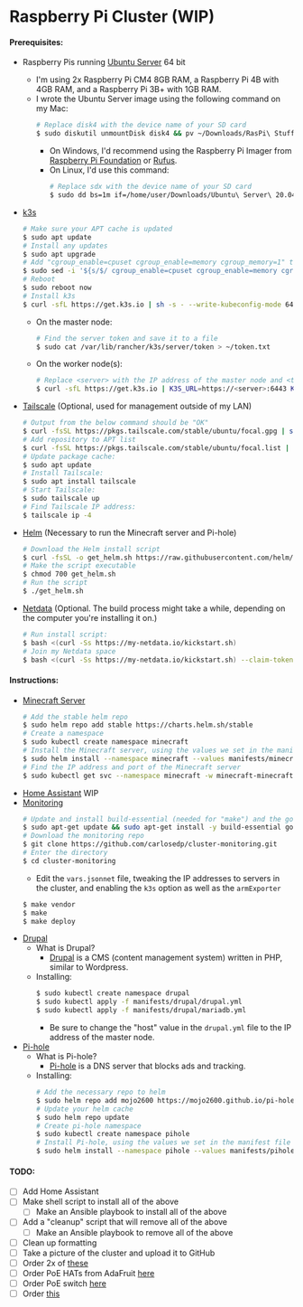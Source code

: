 # Raspberry Pi Cluster (WIP)
#### Prerequisites:
- Raspberry Pis running [Ubuntu Server](https://ubuntu.com/download/raspberry-pi) 64 bit
    - I'm using 2x Raspberry Pi CM4 8GB RAM, a Raspberry Pi 4B with 4GB RAM, and a Raspberry Pi 3B+ with 1GB RAM.
    - I wrote the Ubuntu Server image using the following command on my Mac:
        ```sh
        # Replace disk4 with the device name of your SD card
        $ sudo diskutil unmountDisk disk4 && pv ~/Downloads/RasPi\ Stuff/Ubuntu\ 20.04.img | sudo dd bs=1m of=/dev/disk4
        ```
        - On Windows, I'd recommend using the Raspberry Pi Imager from [Raspberry Pi Foundation](https://www.raspberrypi.org/downloads/raspi-imager/) or [Rufus](http://rufus.ie).
        - On Linux, I'd use this command:
            ```sh
            # Replace sdx with the device name of your SD card
            $ sudo dd bs=1m if=/home/user/Downloads/Ubuntu\ Server\ 20.04.img of=/dev/sdx status=progress
            ```
- [k3s](https://k3s.io)
    ```sh
    # Make sure your APT cache is updated
    $ sudo apt update
    # Install any updates
    $ sudo apt upgrade
    # Add "cgroup_enable=cpuset cgroup_enable=memory cgroup_memory=1" to /boot/firmware/cmdline.txt. This will enable the cpuset and memory cgroups.
    $ sudo sed -i '${s/$/ cgroup_enable=cpuset cgroup_enable=memory cgroup_memory=1/}' /boot/firmware/cmdline.txt
    # Reboot
    $ sudo reboot now
    # Install k3s
    $ curl -sfL https://get.k3s.io | sh -s - --write-kubeconfig-mode 644
    ```
    - On the master node:
        ```sh
        # Find the server token and save it to a file
        $ sudo cat /var/lib/rancher/k3s/server/token > ~/token.txt
        ```
    - On the worker node(s):
        ```sh
        # Replace <server> with the IP address of the master node and <token> with the server token
        $ curl -sfL https://get.k3s.io | K3S_URL=https://<server>:6443 K3S_TOKEN=<token> sh -
        ```
- [Tailscale](http://tailscale.com) (Optional, used for management outside of my LAN)
    ```sh
    # Output from the below command should be "OK"
    $ curl -fsSL https://pkgs.tailscale.com/stable/ubuntu/focal.gpg | sudo apt-key add -
    # Add repository to APT list
    $ curl -fsSL https://pkgs.tailscale.com/stable/ubuntu/focal.list | sudo tee /etc/apt/sources.list.d/tailscale.list
    # Update package cache:
    $ sudo apt update
    # Install Tailscale:
    $ sudo apt install tailscale
    # Start Tailscale:
    $ sudo tailscale up
    # Find Tailscale IP address:
    $ tailscale ip -4
    ```
- [Helm](https://helm.sh) (Necessary to run the Minecraft server and Pi-hole)
    ```sh
    # Download the Helm install script
    $ curl -fsSL -o get_helm.sh https://raw.githubusercontent.com/helm/helm/main/scripts/get-helm-3
    # Make the script executable
    $ chmod 700 get_helm.sh
    # Run the script
    $ ./get_helm.sh
    ```
- [Netdata](https://netdata.cloud) (Optional. The build process might take a while, depending on the computer you're installing it on.)
    
    ```sh
	# Run install script:
	$ bash <(curl -Ss https://my-netdata.io/kickstart.sh)
	# Join my Netdata space
	$ bash <(curl -Ss https://my-netdata.io/kickstart.sh) --claim-token <token> --claim-rooms <room-id> --claim-url https://app.netdata.cloud
	```
#### Instructions:
- [Minecraft Server]()
	```sh
    # Add the stable helm repo
    $ sudo helm repo add stable https://charts.helm.sh/stable
    # Create a namespace
    $ sudo kubectl create namespace minecraft
    # Install the Minecraft server, using the values we set in the manifest file
    $ sudo helm install --namespace minecraft --values manifests/minecraft/minecraft.yml minecraft stable/minecraft
    # Find the IP address and port of the Minecraft server
    $ sudo kubectl get svc --namespace minecraft -w minecraft-minecraft
    ```
- [Home Assistant](https://home-assistant.io/)
    WIP
- [Monitoring](https://github.com/carlosedp/cluster-monitoring)
    ```sh
    # Update and install build-essential (needed for "make") and the go language
    $ sudo apt-get update && sudo apt-get install -y build-essential golang
    # Download the monitoring repo
    $ git clone https://github.com/carlosedp/cluster-monitoring.git
    # Enter the directory
    $ cd cluster-monitoring
    ```
    - Edit the `vars.jsonnet` file, tweaking the IP addresses to servers in the cluster, and enabling the `k3s` option as well as the `armExporter`
    ```sh
    $ make vendor
    $ make
    $ make deploy
    ```
- [Drupal](https://drupal.org/)
    - What is Drupal?	
	    - [Drupal]() is a CMS (content management system) written in PHP, similar to Wordpress.
    - Installing:
        ```sh
        $ sudo kubectl create namespace drupal
        $ sudo kubectl apply -f manifests/drupal/drupal.yml
        $ sudo kubectl apply -f manifests/drupal/mariadb.yml
        ```
        - Be sure to change the "host" value in the `drupal.yml` file to the IP address of the master node. 
- [Pi-hole](https://pi-hole.net/)
    - What is Pi-hole?
        - [Pi-hole]() is a DNS server that blocks ads and tracking.
    - Installing:   
        ```sh
        # Add the necessary repo to helm
        $ sudo helm repo add mojo2600 https://mojo2600.github.io/pi-hole-kubernetes/
        # Update your helm cache
        $ sudo helm repo update
        # Create pi-hole namespace
        $ sudo kubectl create namespace pihole
        # Install Pi-hole, using the values we set in the manifest file
        $ sudo helm install --namespace pihole --values manifests/pihole/pihole.yml pihole mojo2600/pihole
        ```
#### TODO:
- [ ] Add Home Assistant
- [ ] Make shell script to install all of the above
    - [ ] Make an Ansible playbook to install all of the above
- [ ] Add a "cleanup" script that will remove all of the above
    - [ ] Make an Ansible playbook to remove all of the above
- [ ] Clean up formatting
- [ ] Take a picture of the cluster and upload it to GitHub
- [ ] Order 2x of [these](https://www.aliexpress.com/item/1005003389500589.html)
- [ ] Order PoE HATs from AdaFruit [here](https://www.adafruit.com/product/5058)
- [ ] Order PoE switch [here](https://www.amazon.com/dp/B076HZFY3F/)
- [ ] Order [this](https://www.amazon.com/dp/B07K72STFB)
